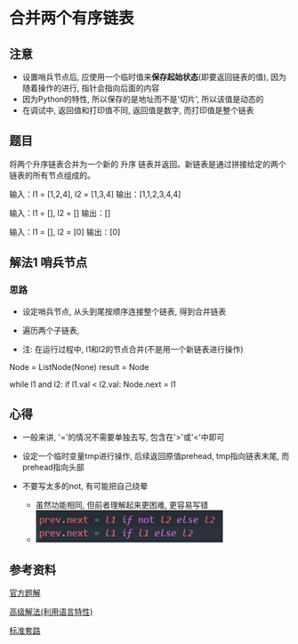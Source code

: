 
# 合并两个有序链表

## 注意

* 设置哨兵节点后, 应使用一个临时值来**保存起始状态**(即要返回链表的值), 因为随着操作的进行, 指针会指向后面的内容
* 因为Python的特性, 所以保存的是地址而不是'切片', 所以该值是动态的
* 在调试中, 返回值和打印值不同, 返回值是数字, 而打印值是整个链表

## 题目

将两个升序链表合并为一个新的 升序 链表并返回。新链表是通过拼接给定的两个链表的所有节点组成的。 

输入：l1 = [1,2,4], l2 = [1,3,4]
输出：[1,1,2,3,4,4]

输入：l1 = [], l2 = []
输出：[]

输入：l1 = [], l2 = [0]
输出：[0]

## 解法1 哨兵节点

### 思路

* 设定哨兵节点, 从头到尾按顺序连接整个链表, 得到合并链表
* 遍历两个子链表, 

* 注: 在运行过程中, l1和l2的节点合并(不是用一个新链表进行操作)

Node = ListNode(None)
result = Node

while l1 and l2:
    if l1.val < l2.val:
        Node.next = l1





## 心得

* 一般来讲, '='的情况不需要单独去写, 包含在'>'或'<'中即可

* 设定一个临时变量tmp进行操作, 后续返回原值prehead, tmp指向链表末尾, 而prehead指向头部
* 不要写太多的not, 有可能把自己绕晕
  * 虽然功能相同, 但前者理解起来更困难, 更容易写错
  * ![](https://raw.githubusercontent.com/WeiS49/Bilder/main/img/leetcode/part/21_condition.png)





## 参考资料

[官方题解](https://leetcode-cn.com/problems/merge-two-sorted-lists/solution/he-bing-liang-ge-you-xu-lian-biao-by-leetcode-solu/)

[高级解法(利用语言特性)](https://leetcode-cn.com/problems/merge-two-sorted-lists/solution/python-4xing-by-knifezhu-3/)

[标准套路](https://leetcode-cn.com/problems/merge-two-sorted-lists/solution/xin-shou-you-hao-xue-hui-tao-lu-bu-fan-cuo-4nian-l/)
